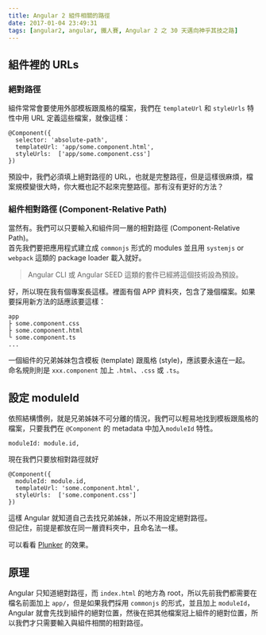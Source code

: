 ```yaml
---
title: Angular 2 組件相關的路徑
date: 2017-01-04 23:49:31
tags: [angular2, angular, 鐵人賽, Angular 2 之 30 天邁向神乎其技之路]
---
```

<h2>&#x7D44;&#x4EF6;&#x88E1;&#x7684; URLs</h2>
<h3>&#x7D55;&#x5C0D;&#x8DEF;&#x5F91;</h3>
<p>&#x7D44;&#x4EF6;&#x5E38;&#x5E38;&#x6703;&#x8981;&#x4F7F;&#x7528;&#x5916;&#x90E8;&#x6A21;&#x677F;&#x8DDF;&#x98A8;&#x683C;&#x7684;&#x6A94;&#x6848;&#xFF0C;&#x6211;&#x5011;&#x5728; <code>templateUrl</code> &#x548C; <code>styleUrls</code> &#x7279;&#x6027;&#x4E2D;&#x7528; URL &#x5B9A;&#x7FA9;&#x9019;&#x4E9B;&#x6A94;&#x6848;&#xFF0C;&#x5C31;&#x50CF;&#x9019;&#x6A23;&#xFF1A;</p>
<pre><code>@Component({
  selector: &apos;absolute-path&apos;,
  templateUrl: &apos;app/some.component.html&apos;,
  styleUrls:  [&apos;app/some.component.css&apos;]
})
</code></pre>
<p>&#x9810;&#x8A2D;&#x4E2D;&#xFF0C;&#x6211;&#x5011;&#x5FC5;&#x9808;&#x586B;&#x4E0A;&#x7D55;&#x5C0D;&#x8DEF;&#x5F91;&#x7684; URL&#xFF0C;&#x4E5F;&#x5C31;&#x662F;&#x5B8C;&#x6574;&#x8DEF;&#x5F91;&#xFF0C;&#x4F46;&#x662F;&#x9019;&#x6A23;&#x5F88;&#x9EBB;&#x7169;&#xFF0C;&#x6A94;&#x6848;&#x898F;&#x6A21;&#x8B8A;&#x5F88;&#x5927;&#x6642;&#xFF0C;&#x4F60;&#x5927;&#x6982;&#x4E5F;&#x8A18;&#x4E0D;&#x8D77;&#x4F86;&#x5B8C;&#x6574;&#x8DEF;&#x5F91;&#x3002;&#x90A3;&#x6709;&#x6C92;&#x6709;&#x66F4;&#x597D;&#x7684;&#x65B9;&#x6CD5;&#xFF1F;</p>
<h3>&#x7D44;&#x4EF6;&#x76F8;&#x5C0D;&#x8DEF;&#x5F91; (Component-Relative Path)</h3>
<p>&#x7576;&#x7136;&#x6709;&#x3002;&#x6211;&#x5011;&#x53EF;&#x4EE5;&#x53EA;&#x8981;&#x8F38;&#x5165;&#x548C;&#x7D44;&#x4EF6;&#x540C;&#x4E00;&#x5C64;&#x7684;&#x76F8;&#x5C0D;&#x8DEF;&#x5F91; (Component-Relative Path)&#x3002;<br>
&#x9996;&#x5148;&#x6211;&#x5011;&#x8981;&#x628A;&#x61C9;&#x7528;&#x7A0B;&#x5F0F;&#x5EFA;&#x7ACB;&#x6210; <code>commonjs</code> &#x5F62;&#x5F0F;&#x7684; modules &#x4E26;&#x4E14;&#x7528; <code>systemjs</code> or <code>webpack</code> &#x9019;&#x985E;&#x7684; package loader &#x8F09;&#x5165;&#x5C31;&#x597D;&#x3002;</p>
<blockquote>
<p>Angular CLI &#x6216; Angular SEED &#x9019;&#x985E;&#x7684;&#x5957;&#x4EF6;&#x5DF2;&#x7D93;&#x5C07;&#x9019;&#x500B;&#x6280;&#x8853;&#x8A2D;&#x70BA;&#x9810;&#x8A2D;&#x3002;</p>
</blockquote>
<p>&#x597D;&#xFF0C;&#x6240;&#x4EE5;&#x73FE;&#x5728;&#x6211;&#x6709;&#x500B;&#x5C08;&#x6848;&#x9577;&#x9019;&#x6A23;&#x3002;&#x88E1;&#x9762;&#x6709;&#x500B; APP &#x8CC7;&#x6599;&#x593E;&#xFF0C;&#x5305;&#x542B;&#x4E86;&#x5E7E;&#x500B;&#x6A94;&#x6848;&#x3002;&#x5982;&#x679C;&#x8981;&#x63A1;&#x7528;&#x65B0;&#x65B9;&#x6CD5;&#x7684;&#x8A71;&#x61C9;&#x8A72;&#x8981;&#x9019;&#x6A23;&#xFF1A;</p>
<pre><code>app
&#x251C; some.component.css
&#x251C; some.component.html
&#x2514; some.component.ts
...
</code></pre>
<p>&#x4E00;&#x500B;&#x7D44;&#x4EF6;&#x7684;&#x5144;&#x5F1F;&#x59CA;&#x59B9;&#x5305;&#x542B;&#x6A21;&#x677F; (template) &#x8DDF;&#x98A8;&#x683C; (style)&#xFF0C;&#x61C9;&#x8A72;&#x8981;&#x6C38;&#x9060;&#x5728;&#x4E00;&#x8D77;&#x3002;<br>
&#x547D;&#x540D;&#x898F;&#x5247;&#x5247;&#x662F; <code>xxx.component</code> &#x52A0;&#x4E0A; <code>.html</code>&#x3001;<code>.css</code> &#x6216; <code>.ts</code>&#x3002;</p>
<h2>&#x8A2D;&#x5B9A; moduleId</h2>
<p>&#x4F9D;&#x7167;&#x7D50;&#x69CB;&#x6163;&#x4F8B;&#xFF0C;&#x5C31;&#x662F;&#x5144;&#x5F1F;&#x59CA;&#x59B9;&#x4E0D;&#x53EF;&#x5206;&#x96E2;&#x7684;&#x60C5;&#x6CC1;&#xFF0C;&#x6211;&#x5011;&#x53EF;&#x4EE5;&#x8F15;&#x6613;&#x5730;&#x627E;&#x5230;&#x6A21;&#x677F;&#x8DDF;&#x98A8;&#x683C;&#x7684;&#x6A94;&#x6848;&#xFF0C;&#x53EA;&#x8981;&#x6211;&#x5011;&#x5728; <code>@Component</code> &#x7684; metadata &#x4E2D;&#x52A0;&#x5165;<code>moduleId</code> &#x7279;&#x6027;&#x3002;</p>
<pre><code>moduleId: module.id,
</code></pre>
<p>&#x73FE;&#x5728;&#x6211;&#x5011;&#x53EA;&#x8981;&#x653E;&#x76F8;&#x5C0D;&#x8DEF;&#x5F91;&#x5C31;&#x597D;</p>
<pre><code>@Component({
  moduleId: module.id,
  templateUrl: &apos;some.component.html&apos;,
  styleUrls:  [&apos;some.component.css&apos;]
})
</code></pre>
<p>&#x9019;&#x6A23; Angular &#x5C31;&#x77E5;&#x9053;&#x81EA;&#x5DF1;&#x53BB;&#x627E;&#x5144;&#x5F1F;&#x59CA;&#x59B9;&#xFF0C;&#x6240;&#x4EE5;&#x4E0D;&#x7528;&#x8A2D;&#x5B9A;&#x7D55;&#x5C0D;&#x8DEF;&#x5F91;&#x3002;<br>
&#x4F46;&#x8A18;&#x4F4F;&#xFF0C;&#x524D;&#x63D0;&#x662F;&#x90FD;&#x653E;&#x5728;&#x540C;&#x4E00;&#x5C64;&#x8CC7;&#x6599;&#x593E;&#x4E2D;&#xFF0C;&#x4E14;&#x547D;&#x540D;&#x6CD5;&#x4E00;&#x6A23;&#x3002;</p>
<p>&#x53EF;&#x4EE5;&#x770B;&#x770B; <a href="https://embed.plnkr.co/onUAO7yNrqGR9Pn9uP10/" target="_blank">Plunker</a> &#x7684;&#x6548;&#x679C;&#x3002;</p>
<h2>&#x539F;&#x7406;</h2>
<p>Angular &#x53EA;&#x77E5;&#x9053;&#x7D55;&#x5C0D;&#x8DEF;&#x5F91;&#xFF0C;&#x800C; <code>index.html</code> &#x7684;&#x5730;&#x65B9;&#x70BA; root&#xFF0C;&#x6240;&#x4EE5;&#x5148;&#x524D;&#x6211;&#x5011;&#x90FD;&#x9700;&#x8981;&#x5728;&#x6A94;&#x540D;&#x524D;&#x9762;&#x52A0;&#x4E0A; <code>app/</code>&#xFF0C;&#x4F46;&#x662F;&#x5982;&#x679C;&#x6211;&#x5011;&#x63A1;&#x7528; <code>commonjs</code> &#x7684;&#x5F62;&#x5F0F;&#xFF0C;&#x4E26;&#x4E14;&#x52A0;&#x4E0A; <code>moduleId</code>&#xFF0C;Angular &#x5C31;&#x6703;&#x5148;&#x627E;&#x5230;&#x7D44;&#x4EF6;&#x7684;&#x7D55;&#x5C0D;&#x4F4D;&#x7F6E;&#xFF0C;&#x7136;&#x5F8C;&#x5728;&#x628A;&#x5176;&#x4ED6;&#x6A94;&#x6848;&#x51A0;&#x4E0A;&#x7D44;&#x4EF6;&#x7684;&#x7D55;&#x5C0D;&#x4F4D;&#x7F6E;&#xFF0C;&#x6240;&#x4EE5;&#x6211;&#x5011;&#x624D;&#x53EA;&#x9700;&#x8981;&#x8F38;&#x5165;&#x8207;&#x7D44;&#x4EF6;&#x76F8;&#x95DC;&#x7684;&#x76F8;&#x5C0D;&#x8DEF;&#x5F91;&#x3002;</p>
 <br>
                                                    </div>
                    </div>
                
